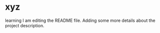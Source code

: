 # xyz
learning
I am editing the README file. Adding some more details about the project description.

